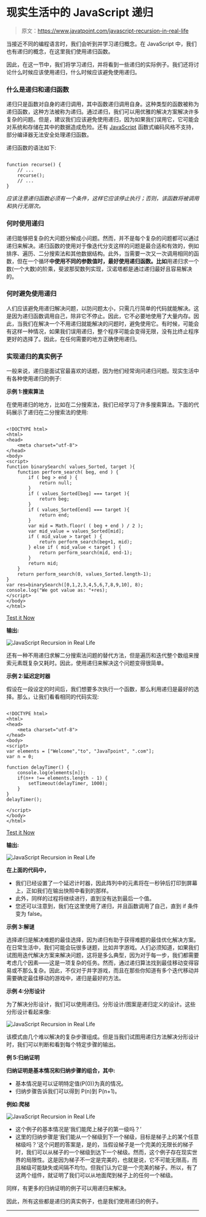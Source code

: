 # 现实生活中的 JavaScript 递归

> 原文：<https://www.javatpoint.com/javascript-recursion-in-real-life>

当接近不同的编程语言时，我们会听到并学习递归概念。在 JavaScript 中，我们也有递归的概念，在这里我们使用递归函数。

因此，在这一节中，我们将学习递归，并将看到一些递归的实际例子。我们还将讨论什么时候应该使用递归，什么时候应该避免使用递归。

### 什么是递归和递归函数

递归只是函数对自身的递归调用，其中函数递归调用自身。这种类型的函数被称为递归函数，这种方法被称为递归。通过递归，我们可以用优雅的解决方案解决许多复杂的问题。但是，建议我们应该避免使用递归，因为如果我们误用它，它可能会对系统和存储在其中的数据造成危险。还有 [JavaScript](https://www.javatpoint.com/javascript-tutorial) 函数式编码风格不支持，部分编译器无法安全处理递归函数。

递归函数的语法如下:

```

function recurse() {
    // ...
    recurse();
    // ...
}

```

*应该注意递归函数必须有一个条件，这样它应该停止执行；否则，该函数将被调用和执行无限次。*

### 何时使用递归

递归能够把复杂的大问题分解成小问题。然而，并不是每个复杂的问题都可以通过递归来解决。递归函数的使用对于像迭代分支这样的问题是最合适和有效的，例如排序、遍历、二分搜索法和其他数据结构。此外，当需要一次又一次调用相同的函数，但在一个循环**中使用不同的参数值时，最好使用递归函数。比如**用递归求一个数(一个大数)的阶乘，斐波那契数列实现，汉诺塔都是通过递归最好且容易解决的。

### 何时避免使用递归

人们应该避免用递归解决问题，以防问题太小，只需几行简单的代码就能解决。这是因为递归函数调用自己，除非它不停止。因此，它不必要地使用了大量内存。因此，当我们在解决一个不用递归就能解决的问题时，避免使用它。有时候，可能会有这样一种情况，如果我们误用递归，整个程序可能会变得无限，没有比终止程序更好的选择了。因此，在任何需要的地方正确使用递归。

### 实现递归的真实例子

一般来说，递归是面试官最喜欢的话题，因为他们经常询问递归问题。现实生活中有各种使用递归的例子:

**示例 1:搜索算法**

在使用递归的地方，比如在二分搜索法，我们已经学习了许多搜索算法。下面的代码展示了递归在二分搜索法的使用:

```

<!DOCTYPE html>
<html>
<head>
    <meta charset="utf-8">
</head>
<body>
<script>
function binarySearch( values_Sorted, target ){
    function perform_search( beg, end ) {
        if ( beg > end ) {
            return null;
        }
        if ( values_Sorted[beg] === target ){
            return beg;
        }
        if ( values_Sorted[end] === target ){
            return end;
        }
        var mid = Math.floor( ( beg + end ) / 2 );
        var mid_value = values_Sorted[mid];
        if ( mid_value > target ) {
            return perform_search(beg+1, mid);
        } else if ( mid_value < target ) {
            return perform_search(mid, end-1);
        }
        return mid;
    }
    return perform_search(0, values_Sorted.length-1);
}
var res=binarySearch([0,1,2,3,4,5,6,7,8,9,10], 8);
console.log("We got value as: "+res);
</script>
</body>
</html>

```

[Test it Now](https://www.javatpoint.com/oprweb/test.jsp?filename=javascript-recursion-in-real-life1)

**输出:**

![JavaScript Recursion in Real Life](img/83a0bcd23685a11e2d97681f4be7ac00.png)

还有一种不用递归求解二分搜索法问题的替代方法，但是遍历和迭代整个数组来搜索元素既复杂又耗时。因此，使用递归来解决这个问题变得很简单。

**示例 2:延迟定时器**

假设在一段设定的时间后，我们想要多次执行一个函数，那么利用递归是最好的选择。那么，让我们看看相同的代码实现:

```

<!DOCTYPE html>
<html>
<head>
    <meta charset="utf-8">
</head>
<body>
<script>
var elements = ["Welcome","to", "JavaTpoint", ".com"];
var n = 0;

function delayTimer() {
    console.log(elements[n]);
    if(n++ !== elements.length - 1) {
        setTimeout(delayTimer, 1000);
    }
}
delayTimer();

</script>
</body>
</html>

```

[Test it Now](https://www.javatpoint.com/oprweb/test.jsp?filename=javascript-recursion-in-real-life2)

**输出:**

![JavaScript Recursion in Real Life](img/638f23055e42fb68cdcac42616f7117e.png)

**在上面的代码中，**

*   我们已经设置了一个延迟计时器，因此阵列中的元素将在一秒钟后打印到屏幕上，正如我们在输出快照中看到的那样。
*   此外，同样的过程将继续进行，直到没有达到最后一个值。
*   您还可以注意到，我们在这里使用了递归，并且函数调用了自己，直到 if 条件变为 false。

**示例 3:解谜**

选择递归是解决难题的最佳选择，因为递归有助于获得难题的最佳优化解决方案。在日常生活中，我们可能会玩很多谜题，比如井字游戏。人们必须知道，如果我们试图用迭代解决方案来解决问题，这将是多么典型，因为对于每一步，我们都需要考虑几个因素——这是一项复杂的任务。然而，通过递归算法找到最佳移动变得容易或不那么复杂。因此，不仅对于井字游戏，而且在那些你知道有多个迭代移动并需要确定最佳移动的游戏中，递归是最好的方法。

**示例 4:分形设计**

为了解决分形设计，我们可以使用递归。分形设计/图案是递归定义的设计。这些分形设计看起来像:

![JavaScript Recursion in Real Life](img/f75f0901184762f51ca9fabfbd543121.png)

该模式由几个难以解决的复杂步骤组成。但是当我们试图用递归方法解决分形设计时，我们可以判断和看到每个特定步骤的输出。

**例 5:归纳证明**

**归纳证明是基本情况和归纳步骤的组合，其中:**

*   基本情况是可以证明特定值(P(0))为真的情况。
*   归纳步骤告诉我们可以得到 P(n)到 P(n+1)。

**例如:爬梯**

![JavaScript Recursion in Real Life](img/85acd84a98b997ce646ac4ef12e05e41.png)

*   这个例子的基本情况是‘我们能爬上梯子的第一级吗？’
*   这里的归纳步骤是‘我们能从一个梯级到下一个梯级，目标是梯子上的某个任意梯级吗？’这个问题的答案是，是的，当假设梯子是一个完美的无限长的梯子时，我们可以从梯子的一个梯级到达下一个梯级。然而，这个例子存在现实世界的局限性。这是因为梯子不一定是完美的，也就是说，它不可能无限高，而且梯级可能缺失或间隔不均匀。但我们认为它是一个完美的梯子。所以，有了这两个组件，就证明了我们可以从地面爬到梯子上的任何一个梯级。

同样，有更多的归纳证明的例子可以用递归来解决。

因此，所有这些都是递归的真实例子，也是我们使用递归的例子。

* * *